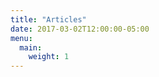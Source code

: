 ```yaml
---
title: "Articles"
date: 2017-03-02T12:00:00-05:00
menu:
  main:
    weight: 1
---
```


[//]: # (Articles are paginated with only three posts here for example. You can set the number of entries to show on this page with the "pagination" setting in the config file.)


